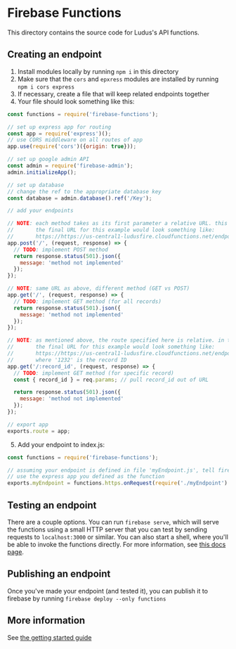 # Firebase Functions

This directory contains the source code for Ludus's API functions.

## Creating an endpoint

1. Install modules locally by running `npm i` in this directory
2. Make sure that the `cors` and `epxress` modules are installed by running `npm i cors express`
3. If necessary, create a file that will keep related endpoints together
4. Your file should look something like this:
```js
const functions = require('firebase-functions');

// set up express app for routing
const app = require('express')();
// use CORS middleware on all routes of app
app.use(require('cors')({origin: true}));

// set up google admin API
const admin = require('firebase-admin');
admin.initializeApp();

// set up database
// change the ref to the appropriate database key
const database = admin.database().ref('/Key');

// add your endpoints

// NOTE: each method takes as its first parameter a relative URL. this means
//       the final URL for this example would look something like:
//       https://https://us-central1-ludusfire.cloudfunctions.net/endpoint/
app.post('/', (request, response) => {
  // TODO: implement POST method
  return response.status(501).json({
    message: 'method not implemented'
  });
});

// NOTE: same URL as above, different method (GET vs POST)
app.get('/', (request, response) => {
  // TODO: implement GET method (for all records)
  return response.status(501).json({
    message: 'method not implemented'
  });
});

// NOTE: as mentioned above, the route specified here is relative. in this case,
//       the final URL for this example would look something like:
//       https://https://us-central1-ludusfire.cloudfunctions.net/endpoint/1232
//       where '1232' is the record ID
app.get('/:record_id', (request, response) => {
  // TODO: implement GET method (for specific record)
  const { record_id } = req.params; // pull record_id out of URL

  return response.status(501).json({
    message: 'method not implemented'
  });
});

// export app
exports.route = app;
```
5. Add your endpoint to index.js:
```js
const functions = require('firebase-functions');

// assuming your endpoint is defined in file 'myEndpoint.js', tell firebase to
// use the express app you defined as the function
exports.myEndpoint = functions.https.onRequest(require('./myEndpoint').route);
```

## Testing an endpoint

There are a couple options. You can run `firebase serve`, which will serve the functions using a small HTTP server that you can test by sending requests to `localhost:3000` or similar. You can also start a shell, where you'll be able to invoke the functions directly. For more information, see [this docs page](https://firebase.google.com/docs/functions/local-emulator).

## Publishing an endpoint

Once you've made your endpoint (and tested it), you can publish it to firebase by running `firebase deploy --only functions`

## More information

See [the getting started guide](https://firebase.google.com/docs/functions/get-started?authuser=0)
